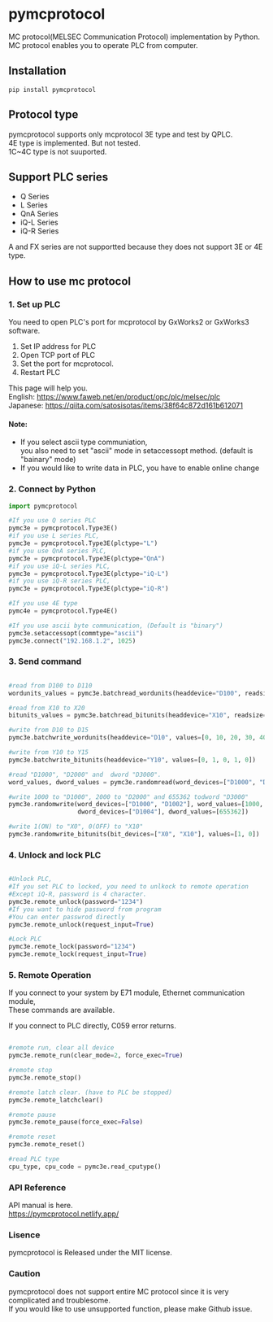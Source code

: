# pymcprotocol
MC protocol(MELSEC Communication Protocol) implementation by Python.  
MC protocol enables you to operate PLC from computer.

## Installation 
```console 
pip install pymcprotocol
```

## Protocol type
pymcprotocol supports only mcprotocol 3E type and test by QPLC.  
4E type is implemented. But not tested.  
1C~4C type is not suuported.  

## Support PLC series
- Q Series
- L Series
- QnA Series
- iQ-L Series
- iQ-R Series

A and FX series are not supportted because they does not support 3E or 4E type.

## How to use mc protocol 
### 1. Set up PLC
You need to open PLC's port for mcprotocol by GxWorks2 or GxWorks3 software.  
1. Set IP address for PLC
2. Open TCP port of PLC
3. Set the port for mcprotocol.
4. Restart PLC

This page will help you.  
English: https://www.faweb.net/en/product/opc/plc/melsec/plc  
Japanese: https://qiita.com/satosisotas/items/38f64c872d161b612071  

#### Note: 
- If you select ascii type communiation,  
you also need to set "ascii" mode in setaccessopt method. (default is "bainary" mode)  
- If you would like to write data in PLC, you have to enable online change  

### 2. Connect by Python
```python
import pymcprotocol

#If you use Q series PLC
pymc3e = pymcprotocol.Type3E()
#if you use L series PLC,
pymc3e = pymcprotocol.Type3E(plctype="L")
#if you use QnA series PLC,
pymc3e = pymcprotocol.Type3E(plctype="QnA")
#if you use iQ-L series PLC,
pymc3e = pymcprotocol.Type3E(plctype="iQ-L")
#if you use iQ-R series PLC,
pymc3e = pymcprotocol.Type3E(plctype="iQ-R")

#If you use 4E type
pymc4e = pymcprotocol.Type4E()

#If you use ascii byte communication, (Default is "binary")
pymc3e.setaccessopt(commtype="ascii")
pymc3e.connect("192.168.1.2", 1025)

```

### 3. Send command
```python

#read from D100 to D110
wordunits_values = pymc3e.batchread_wordunits(headdevice="D100", readsize=10)

#read from X10 to X20
bitunits_values = pymc3e.batchread_bitunits(headdevice="X10", readsize=10)

#write from D10 to D15
pymc3e.batchwrite_wordunits(headdevice="D10", values=[0, 10, 20, 30, 40])

#write from Y10 to Y15
pymc3e.batchwrite_bitunits(headdevice="Y10", values=[0, 1, 0, 1, 0])

#read "D1000", "D2000" and  dword "D3000".
word_values, dword_values = pymc3e.randomread(word_devices=["D1000", "D2000"], dword_devices=["D3000"])

#write 1000 to "D1000", 2000 to "D2000" and 655362 todword "D3000"
pymc3e.randomwrite(word_devices=["D1000", "D1002"], word_values=[1000, 2000], 
                   dword_devices=["D1004"], dword_values=[655362])

#write 1(ON) to "X0", 0(OFF) to "X10"
pymc3e.randomwrite_bitunits(bit_devices=["X0", "X10"], values=[1, 0])

```

### 4.  Unlock and lock PLC
```python

#Unlock PLC,
#If you set PLC to locked, you need to unlkock to remote operation
#Except iQ-R, password is 4 character.
pymc3e.remote_unlock(password="1234")
#If you want to hide password from program
#You can enter passwrod directly
pymc3e.remote_unlock(request_input=True)

#Lock PLC
pymc3e.remote_lock(password="1234")
pymc3e.remote_lock(request_input=True)
```

### 5. Remote Operation
If you connect to your system by E71 module, Ethernet communication module,  
These commands are available.  

If you connect to PLC directly, C059 error returns.

```python

#remote run, clear all device
pymc3e.remote_run(clear_mode=2, force_exec=True)

#remote stop
pymc3e.remote_stop()

#remote latch clear. (have to PLC be stopped)
pymc3e.remote_latchclear()

#remote pause
pymc3e.remote_pause(force_exec=False)

#remote reset
pymc3e.remote_reset()

#read PLC type
cpu_type, cpu_code = pymc3e.read_cputype()

```

### API Reference
API manual is here.  
https://pymcprotocol.netlify.app/

### Lisence 
pymcprotocol is Released under the MIT license.

### Caution
pymcprotocol does not support entire MC protocol since it is very complicated and troublesome.  
If you would like to use unsupported function, please make Github issue.  
